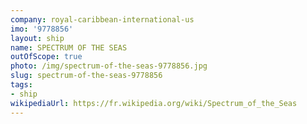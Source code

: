 ```yaml
---
company: royal-caribbean-international-us
imo: '9778856'
layout: ship
name: SPECTRUM OF THE SEAS
outOfScope: true
photo: /img/spectrum-of-the-seas-9778856.jpg
slug: spectrum-of-the-seas-9778856
tags:
- ship
wikipediaUrl: https://fr.wikipedia.org/wiki/Spectrum_of_the_Seas
---
```

